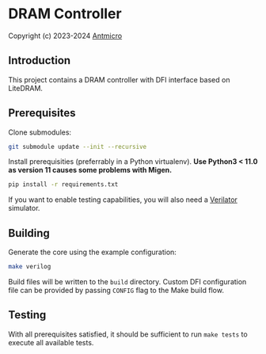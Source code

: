 # DRAM Controller

Copyright (c) 2023-2024 [Antmicro](https://antmicro.com/)

## Introduction

This project contains a DRAM controller with DFI interface based on LiteDRAM.

## Prerequisites

Clone submodules:
```bash
git submodule update --init --recursive
```

Install prerequisities (preferrably in a Python virtualenv). **Use Python3 < 11.0 as version 11 causes some problems with Migen.**
```bash
pip install -r requirements.txt
```

If you want to enable testing capabilities, you will also need a [Verilator](https://github.com/verilator/verilator) simulator.

## Building

Generate the core using the example configuration:
```bash
make verilog
```

Build files will be written to the `build` directory.
Custom DFI configuration file can be provided by passing `CONFIG` flag to the Make build flow.

## Testing

With all prerequisites satisfied, it should be sufficient to run `make tests` to execute all available tests.

